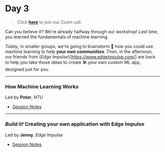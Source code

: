 # Day 3

>Click **[here](https://harvard.zoom.us/j/95976553851?pwd=S0VCTG1tVUtBeXJ2RUxNdGVnc3pidz09)** to join our Zoom call.

Can you believe it?  We're already halfway through our workshop!  *Last time*, you learned the fundamentals of machine learning.  

*Today*, in smaller groups, we're going to brainstorm 🤔 how you could use machine learning to help **your own communities**.  Then, in the afternoon, our friends from (*Edge Impulse*)[https://www.edgeimpulse.com/] are back to help you take those ideas to create 🛠 your own *custom* ML app, designed just for you.

***

### How Machine Learning Works
<div class="message">
Led by <b>Peter</b>, <i>NTU</i><br>
</div>

* [Session Notes](community)

***

### *Build it!* Creating your own application with Edge Impulse
<div class="message">
Led by <b>Jenny</b>, <i>Edge Impulse</i>
</div>

* [Session Notes](creating)